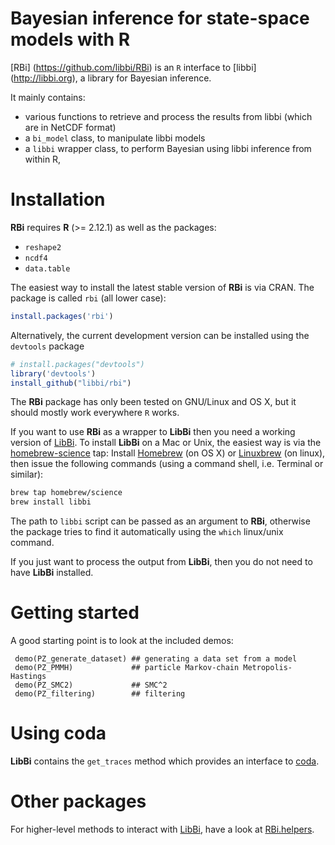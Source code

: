 Bayesian inference for state-space models with R
=============

[RBi] (https://github.com/libbi/RBi) is an `R` interface to [libbi] (http://libbi.org), a library for Bayesian inference.

It mainly contains:
- various functions to retrieve and process the results from libbi (which are in NetCDF format)
- a `bi_model` class, to manipulate libbi models
- a `libbi` wrapper class, to perform Bayesian using libbi inference from within R,

Installation
==============

**RBi** requires **R** (>= 2.12.1) as well as the packages:
- `reshape2`
- `ncdf4`
- `data.table`

The easiest way to install the latest stable version of **RBi** is via CRAN. The package is called `rbi` (all lower case):

```r
install.packages('rbi')
```

Alternatively, the current development version can be installed using the `devtools` package

```r
# install.packages("devtools")
library('devtools')
install_github("libbi/rbi")
```

The **RBi** package has only been tested on GNU/Linux and OS X, but it should mostly work everywhere `R` works.

If you want to use **RBi** as a wrapper to **LibBi** then you need a working version of [LibBi](https://github.com/libbi/LibBi). To install **LibBi** on a Mac or Unix, the easiest way is via the [homebrew-science](http://brew.sh/homebrew-science/) tap: Install [Homebrew](http://brew.sh) (on OS X) or [Linuxbrew](http://linuxbrew.sh) (on linux), then issue the following commands (using a command shell, i.e. Terminal or similar):

```sh
brew tap homebrew/science
brew install libbi
``` 

The path to `libbi` script can be passed as an argument to **RBi**, otherwise the package tries to find it automatically using the `which` linux/unix command.

If you just want to process the output from **LibBi**, then you do not need to have **LibBi** installed.

Getting started
==============

A good starting point is to look at the included demos:

```{r}
 demo(PZ_generate_dataset) ## generating a data set from a model
 demo(PZ_PMMH)             ## particle Markov-chain Metropolis-Hastings
 demo(PZ_SMC2)             ## SMC^2
 demo(PZ_filtering)        ## filtering
```

Using coda
==========

**LibBi** contains the `get_traces` method which provides an interface to [coda](https://cran.r-project.org/package=coda).

Other packages
==============

For higher-level methods to interact with [LibBi](https://github.com/libbi/LibBi), have a look at [RBi.helpers](https://github.com/sbfnk/rbi.helpers).
